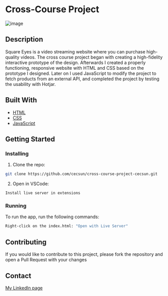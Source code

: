 # Cross-Course Project

![image](/images/logo.png)

## Description

Square Eyes is a video streaming website where you can purchase high-quality videos. The cross course project began with creating a high-fidelity interactive prototype of the design. Afterwards I created a properly functioning, responsive website with HTML and CSS based on the prototype I designed. Later on I used JavaScript to modify the project to fetch products from an external API, and completed the project by testing the usability with Hotjar.

## Built With

- [HTML](https://html.com/)
- [CSS](https://www.w3schools.com/css/)
- [JavaScript](https://www.javascript.com/)

## Getting Started

### Installing

1. Clone the repo:

```bash
git clone https://github.com/cecsun/cross-course-project-cecsun.git
```

2. Open in VSCode:

```
Install live server in extensions
```

### Running

To run the app, run the following commands:

```bash
Right-click on the index.html: "Open with Live Server"
```

## Contributing

If you would like to contribute to this project, please fork the repository and open a Pull Request with your changes

## Contact

[My LinkedIn page](https://www.linkedin.com/in/cecilie-sunde/)
